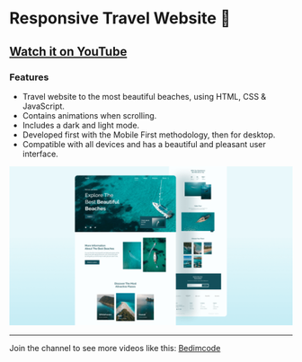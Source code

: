 # Responsive Travel Website 🌊

## [Watch it on YouTube](https://youtu.be/YzRDHxbw1RU)

### Features
- Travel website to the most beautiful beaches, using HTML, CSS & JavaScript.
- Contains animations when scrolling.
- Includes a dark and light mode.
- Developed first with the Mobile First methodology, then for desktop.
- Compatible with all devices and has a beautiful and pleasant user interface.

![travel-website](./preview.png)

---

Join the channel to see more videos like this: [Bedimcode](https://www.youtube.com/c/Bedimcode)
